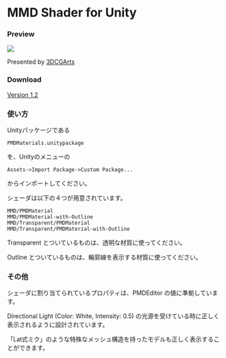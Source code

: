 MMD Shader for Unity
========

### Preview ###

<img src="http://3dcgarts.github.com/MMD-Shader-for-Unity/images/material_preview.png">

Presented by [3DCGArts](http://www.3dcg-arts.net/)

### Download ###

[Version 1.2](https://github.com/3dcgarts/MMD-Shader-for-Unity/zipball/v1.2)

### 使い方 ###

Unityパッケージである

```
PMDMaterials.unitypackage
```

を、Unityのメニューの

```
Assets->Import Package->Custom Package...
```

からインポートしてください。

シェーダは以下の４つが用意されています。

```
MMD/PMDMaterial
MMD/PMDMaterial-with-Outline
MMD/Transparent/PMDMaterial
MMD/Transparent/PMDMaterial-with-Outline
```

Transparent とついているものは、透明な材質に使ってください。

Outline     とついているものは、輪郭線を表示する材質に使ってください。

### その他 ###

シェーダに割り当てられているプロパティは、PMDEditor の値に準拠しています。

Directional Light (Color: White, Intensity: 0.5) の光源を受けている時に正しく表示されるように設計されています。

「Lat式ミク」のような特殊なメッシュ構造を持ったモデルも正しく表示することができます。

